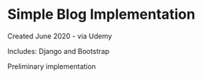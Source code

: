 # Simple Blog Implementation
Created June 2020 - via Udemy

Includes:  Django and Bootstrap

Preliminary implementation
